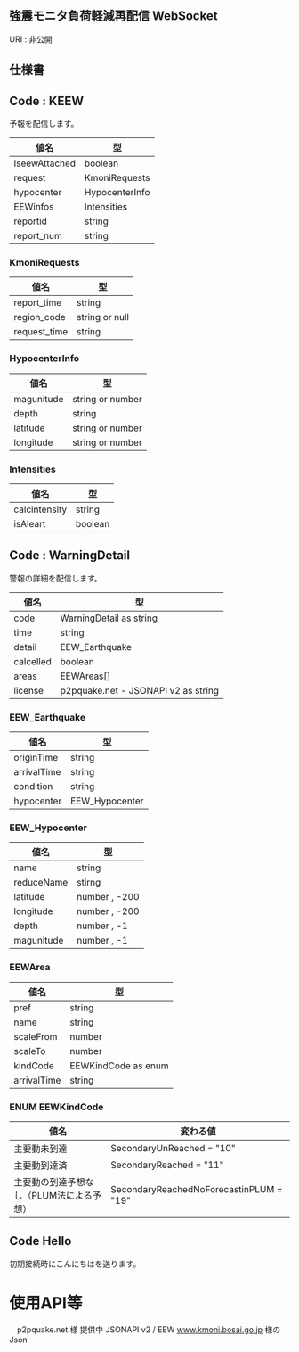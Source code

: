 ## 強震モニタ負荷軽減再配信 WebSocket 

URI : 非公開

## 仕様書

## Code : KEEW

 予報を配信します。

|  値名  |  型 |
| ---- | ---- |
|  IseewAttached  |  boolean  |
|  request  |  KmoniRequests  |
|  hypocenter | HypocenterInfo |
| EEWinfos | Intensities |
| reportid | string |
| report_num | string |

### KmoniRequests

| 値名 | 型 |
| ---- | ---- |
| report_time | string |
| region_code | string or null |
| request_time | string |

### HypocenterInfo

| 値名 | 型 |
| ---- | ---- |
| magunitude | string or number |
| depth | string |
| latitude | string or number |
| longitude | string or number |

### Intensities

| 値名 | 型 |
| ---- | ---- |
| calcintensity | string |
| isAleart | boolean |

  

## Code : WarningDetail

 警報の詳細を配信します。
 
 | 値名 | 型 |
 | ---- | ---- |
 | code | WarningDetail as string |
 | time | string |
 | detail | EEW_Earthquake |
 | calcelled | boolean |
 | areas | EEWAreas[]
 | license | p2pquake.net - JSONAPI v2 as string |
 
 ### EEW_Earthquake
 
 | 値名 | 型 |
 | ---- | ---- |
 | originTime | string |
 | arrivalTime | string |
 | condition | string |
 | hypocenter | EEW_Hypocenter |
 
 ### EEW_Hypocenter
 
 | 値名 | 型 |
 | ---- | ---- |
 | name | string|
 | reduceName | stirng |
 | latitude | number , -200 |
 | longitude | number , -200 |
 | depth | number , -1|
 | magunitude | number , -1 |
 
 ### EEWArea
 
 | 値名 | 型 |
 | ---- | ---- |
 | pref | string |
 | name | string |
 | scaleFrom | number |
 | scaleTo | number |
 | kindCode | EEWKindCode as enum |
 | arrivalTime | string |
 
 ### ENUM EEWKindCode
 
| 値名 | 変わる値 |
| ---- | ---- |
| 主要動未到達  | SecondaryUnReached = "10" |
| 主要動到達済  |SecondaryReached = "11" |
| 主要動の到達予想なし（PLUM法による予想）| SecondaryReachedNoForecastinPLUM = "19" |
 
## Code Hello

 初期接続時にこんにちはを送ります。
 
 # 使用API等
 
 　p2pquake.net 様 提供中 JSONAPI v2 / EEW
   www.kmoni.bosai.go.jp 様の Json
